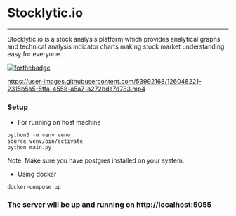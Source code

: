 
# Stocklytic.io
---
Stocklytic.io is a stock analysis platform which provides analytical graphs and technical analysis indicator charts making stock market understanding easy for everyone. 

[![forthebadge](https://forthebadge.com/images/badges/made-with-python.svg)](https://forthebadge.com)


https://user-images.githubusercontent.com/53992168/126048221-2315b5a5-5ffa-4558-a5a7-a272bda7d783.mp4

### Setup
- For running on host machine 
```
python3 -m venv venv
source venv/bin/activate
python main.py
```
Note: Make sure you have postgres installed on your system.

- Using docker
```
docker-compose up
```

### The server will be up and running on http://localhost:5055
